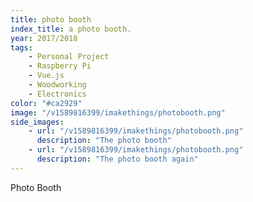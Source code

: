 ```yaml
---
title: photo booth
index_title: a photo booth.
year: 2017/2018
tags:
    - Personal Project
    - Raspberry Pi
    - Vue.js
    - Woodworking
    - Electronics
color: "#ca2929"
image: "/v1589816399/imakethings/photobooth.png"
side_images:
    - url: "/v1589816399/imakethings/photobooth.png"
      description: "The photo booth"
    - url: "/v1589816399/imakethings/photobooth.png"
      description: "The photo booth again"
---
```

Photo Booth
